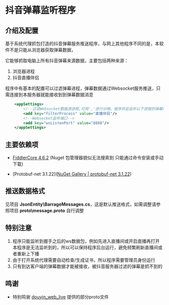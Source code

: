 # 抖音弹幕监听程序

## 介绍及配置

基于系统代理抓包打造的抖音弹幕服务推送程序，与网上其他程序不同的是，本软件不是只能从浏览器获取弹幕数据，

它能够抓取电脑上所有抖音弹幕来源数据，主要包括两种来源：

1. 浏览器进程
2. 抖音直播伴侣

程序中有基本的配置可以过滤弹幕进程，弹幕数据通过Websocket服务推送，只需连接到本服务器就能接收到到弹幕数据消息

``` xml
	<appSettings>
		<!--过滤Websocket数据源进程,可用','进行分隔，程序将会监听以下进程的弹幕信息-->
		<add key="filterProcess" value="直播伴侣"/>
		<!--Websocket监听端口-->
		<add key="wsListenPort" value="8888"/>
	</appSettings>
```

## 主要依赖项

+ [FiddlerCore 4.6.2](https://www.nuget.org/packages/fiddlercore/)  (Nuget 包管理器貌似无法搜索到 只能通过命令安装或手动下载)

+ [Protobuf-net 3.1.22]([NuGet Gallery | protobuf-net 3.1.22](https://www.nuget.org/packages/protobuf-net/))

## 推送数据格式

见项目 **JsonEntity\BarrageMessages.cs**，这是默认推送格式，如需调整请参照项目 **proto\message.proto** 自行调整

## 特别注意

1. 程序只能监听到握手之后的ws数据包，例如先进入直播间或开启直播再打开本程序是无法监听到的，所以可以保持程序后台运行，避免频繁刷新直播间或者重新上下播
2. 由于打开系统代理需要自动检查/生成证书，所以程序需要管理员身份运行
3. 只有到达客户端的弹幕数据才能被接收，被抖音服务器过滤的弹幕是抓不到的

## 鸣谢

+ 特别鸣谢 [douyin_web_live](https://github.com/gll19920817/douyin_web_live) 提供的部分proto文件
